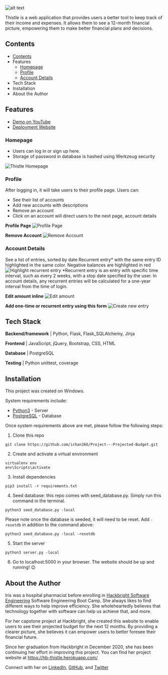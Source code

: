 ![alt text][logo]

[logo]: static/ThistleLogo.png

Thistle is a web application that provides users a better tool to keep track of their income and expenses. It allows them to see a 12-month financial picture, empowering them to make better financial plans and decisions.

## Contents

- [Contents](#contents)
- [<a name="features"></a>Features](#features)
  - [Homepage](#homepage)
  - [Profile](#profile)
  - [Account Details](#account-details)
- [<a name="tech-stack"></a>Tech Stack](#tech-stack)
- [<a name="installation"></a>Installation](#installation)
- [<a name="about-author"></a>About the Author](#about-the-author)

## <a name="features"></a>Features

- [Demo on YouTube](https://www.youtube.com/watch?v=G3zVo_hxHpk)
- [Deployment Website](https://hb-thistle.herokuapp.com/)

### Homepage

- Users can log in or sign up here.
- Storage of password in database is hashed using Werkzeug security

![Thistle Homepage](/static/readme/homepage.png)

### Profile

After logging in, it will take users to their profile page. Users can:

- See their list of accounts
- Add new accounts with descriptions
- Remove an account
- Click on an account will direct users to the next page, account details

**Profile Page**
![Profile Page](/static/readme/profile_page.png)

**Remove Account**
![Remove Account](/static/readme/account_removal.gif)

### Account Details

See a list of entries, sorted by date
Recurrent entry* with the same entry ID highlighted in the same color. Negative balances are highlighted in red
![Highlight recurrent entry](/static/readme/recurrent_entry_highlight.gif)
*Recurrent entry is an entry with specific time interval, such as every 2 weeks, with a stop date specified by the user. In account details, any recurrent entries will be calculated for a one-year interval from the time of login.

**Edit amount inline**
![Edit amount](/static/readme/edit_amount.gif)

**Add one-time or recurrent entry using this form**
![Create new entry](/static/readme/create_new_transaction.png)

## <a name="tech-stack"></a>Tech Stack

**Backend/framework** | Python, Flask, Flask_SQLAlchemy, Jinja

**Frontend** | JavaScript, jQuery, Bootstrap, CSS, HTML

**Database** | PostgreSQL

**Testing** | Python unittest, coverage

## <a name="installation"></a>Installation

This project was created on Windows.

System requirements include:

- [Python3](https://www.python.org/downloads/) - Server
- [PostgreSQL](https://www.postgresql.org/download/) - Database

Once system requirements above are met, please follow the following steps:

1. Clone this repo

```
git clone https://github.com/ichan266/Project---Projected-Budget.git
```

2. Create and activate a virtual environment

```
virtualenv env
env\Scripts\activate
```

3. Install dependencies

```
pip3 install -r requirements.txt
```

4. Seed database: this repo comes with seed_database.py. Simply run this command in the terminal.

```
python3 seed_database.py -local
```  

Please note once the database is seeded, it will need to be reset. Add `-resetdb` in addition to the command above:

```
python3 seed_database.py -local -resetdb
```

5. Start the server

```
python3 server.py -local
```

6. Go to localhost:5000 in your browser. The website should be up and running! :wink:

## <a name="about-author"></a>About the Author

Iris was a hospital pharmacist before enrolling in [Hackbright Software Engineering](https://hackbrightacademy.com/) Software Engineering Boot Camp. She always likes to find different ways to help improve efficiency. She wholeheartedly believes that technology together with software can help us achieve that, and more.

For her capstone project at Hackbright, she created this website to enable users to see their projected budget for the next 12 months. By providing a clearer picture, she believes it can empower users to better foresee their financial future.

Since her graduation from Hackbright in December 2020, she has been continuing her effort in improving this project. You can find her project website at https://hb-thistle.herokuapp.com/

Connect with her on [LinkedIn](https://www.linkedin.com/in/iris-kuhn/), [GitHub](https://github.com/ichan266/), and [Twitter](https://twitter.com/ichan266)

